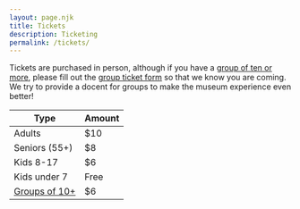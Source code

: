```yaml
---
layout: page.njk
title: Tickets
description: Ticketing
permalink: /tickets/
---
```


Tickets are purchased in person, although if you have a [group of ten or more](/group-ticket-form/), please fill out the [group ticket form](/group-ticket-form/) so that we know you are coming.  We try to provide a docent for groups to make the museum experience even better! 

| Type      | Amount |
| ------    | ------ |
| Adults    | $10    |
| Seniors (55+) | $8 |
| Kids 8-17 | $6 |
| Kids under 7 | Free |
| [Groups of 10+](/group-ticket-form/) | $6 |

